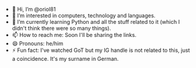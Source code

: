 - 👋 Hi, I’m @oriol81
- 👀 I’m interested in computers, technology and languages.
- 🌱 I’m currently learning Python and all the stuff related to it (which I didn't think there were so many things).
- 📫 How to reach me: Soon I'll be sharing the links.
- 😄 Pronouns: he/him
- ⚡ Fun fact: I've watched GoT but my IG handle is not related to this, just a coincidence. It's my surname in German.

<!---
oriol81/oriol81 is a ✨ special ✨ repository because its `README.md` (this file) appears on your GitHub profile.
You can click the Preview link to take a look at your changes.
--->
